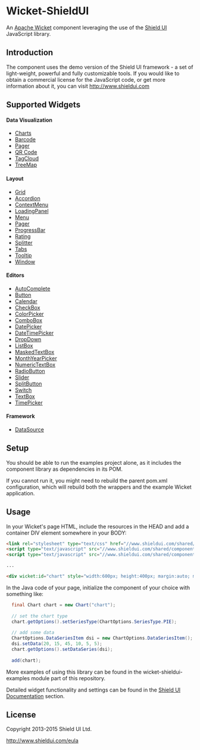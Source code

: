 Wicket-ShieldUI
=====================

An [Apache Wicket](http://wicket.apache.org) component leveraging the use of the [Shield UI](http://www.shieldui.com) JavaScript library.

Introduction
------------
The component uses the demo version of the Shield UI framework - a set of light-weight, powerful and fully customizable tools. 
If you would like to obtain a commercial license for the JavaScript code, or get more information about it, you can visit http://www.shieldui.com

Supported Widgets
-----------------
#### Data Visualization
- [Charts](https://www.shieldui.com/products/chart)
- [Barcode](https://www.shieldui.com/products/barcode)
- [Pager](https://www.shieldui.com/products/pager)
- [QR Code](https://www.shieldui.com/products/qrcode)
- [TagCloud](https://www.shieldui.com/products/tagcloud)
- [TreeMap](https://www.shieldui.com/products/treemap)

#### Layout
- [Grid](https://www.shieldui.com/products/grid)
- [Accordion](https://www.shieldui.com/products/accordion)
- [ContextMenu](https://www.shieldui.com/products/contextmenu)
- [LoadingPanel](https://www.shieldui.com/products/loadingpanel)
- [Menu](https://www.shieldui.com/products/menu)
- [Pager](https://www.shieldui.com/products/pager)
- [ProgressBar](https://www.shieldui.com/products/progressbar)
- [Rating](https://www.shieldui.com/products/rating)
- [Splitter](https://www.shieldui.com/products/splitter)
- [Tabs](https://www.shieldui.com/products/tabs)
- [Tooltip](https://www.shieldui.com/products/tooltip)
- [Window](https://www.shieldui.com/products/window)

#### Editors
- [AutoComplete](https://www.shieldui.com/products/autocomplete)
- [Button](https://www.shieldui.com/products/button)
- [Calendar](https://www.shieldui.com/products/calendar)
- [CheckBox](https://www.shieldui.com/products/checkbox)
- [ColorPicker](https://www.shieldui.com/products/colorpicker)
- [ComboBox](https://www.shieldui.com/products/combobox)
- [DatePicker](https://www.shieldui.com/products/datepicker)
- [DateTimePicker](https://www.shieldui.com/products/datetimepicker)
- [DropDown](https://www.shieldui.com/products/dropdown)
- [ListBox](https://www.shieldui.com/products/listbox)
- [MaskedTextBox](https://www.shieldui.com/products/maskedtextbox)
- [MonthYearPicker](https://www.shieldui.com/products/monthyearpicker)
- [NumericTextBox](https://www.shieldui.com/products/numerictextbox)
- [RadioButton](https://www.shieldui.com/products/radiobutton)
- [Slider](https://www.shieldui.com/products/slider)
- [SplitButton](https://www.shieldui.com/products/button)
- [Switch](https://www.shieldui.com/products/switch)
- [TextBox](https://www.shieldui.com/products/textbox)
- [TimePicker](https://www.shieldui.com/products/timepicker)

#### Framework
- [DataSource](https://www.shieldui.com/products/datasource)

Setup
-----
You should be able to run the examples project alone, as it includes the component library as dependencies in its POM.

If you cannot run it, you might need to rebuild the parent pom.xml configuration, which will rebuild both the wrappers and the example Wicket application.

Usage
-----
In your Wicket's page HTML, include the resources in the HEAD and add a container DIV element somewhere in your BODY:
```html
<link rel="stylesheet" type="text/css" href="//www.shieldui.com/shared/components/latest/css/light/all.min.css" />
<script type="text/javascript" src="//www.shieldui.com/shared/components/latest/js/jquery-1.10.2.min.js"></script>
<script type="text/javascript" src="//www.shieldui.com/shared/components/latest/js/shieldui-all.min.js"></script>

...

<div wicket:id="chart" style="width:600px; height:400px; margin:auto; margin-top:50px;"></div>
```

In the Java code of your page, initialize the component of your choice with something like:
```java
  final Chart chart = new Chart("chart");
  
  // set the chart type
  chart.getOptions().setSeriesType(ChartOptions.SeriesType.PIE);
  
  // add some data
  ChartOptions.DataSeriesItem dsi = new ChartOptions.DataSeriesItem();
  dsi.setData(20, 15, 45, 10, 5, 5);
  chart.getOptions().setDataSeries(dsi);
  
  add(chart);
```

More examples of using this library can be found in the wicket-shieldui-examples module part of this repository.

Detailed widget functionality and settings can be found in the [Shield UI Documentation](https://www.shieldui.com/documentation) section.

License
-------
Copyright 2013-2015 Shield UI Ltd.

http://www.shieldui.com/eula
